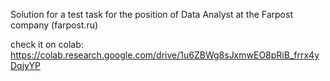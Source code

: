 Solution for a test task for the position of Data Analyst at the Farpost company (farpost.ru)

check it on colab:
https://colab.research.google.com/drive/1u6ZBWg8sJxmwEO8pRiB_frrx4yDqjyYP


